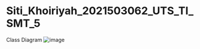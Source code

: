 # Siti_Khoiriyah_2021503062_UTS_TI_SMT_5
Class Diagram
![image](https://github.com/Khoiriyah02/Siti_Khoiriyah_2021503062_UTS_TI_SMT_5/assets/137155261/cc68fb43-fa4d-4f05-bdde-5332d220551b)

